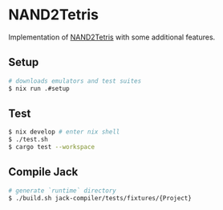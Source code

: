 # NAND2Tetris
Implementation of [NAND2Tetris](https://www.nand2tetris.org/) with some additional features.
## Setup

```sh
# downloads emulators and test suites
$ nix run .#setup
```

## Test

```sh
$ nix develop # enter nix shell
$ ./test.sh
$ cargo test --workspace
```

## Compile Jack

```sh
# generate `runtime` directory
$ ./build.sh jack-compiler/tests/fixtures/{Project}
```
